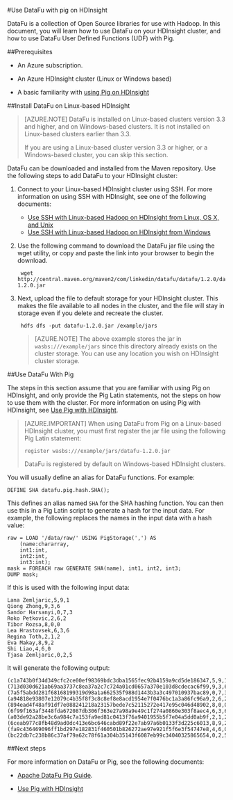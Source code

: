 <properties
pageTitle="Use DataFu with Pig on HDInsight"
description="DataFu is a collection of libraries for use with Hadoop. Learn how you can use DataFu with Pig on your HDInsight cluster."
services="hdinsight"
documentationCenter=""
authors="Blackmist"
manager="jhubbard"
editor="cgronlun"/>

<tags
ms.service="hdinsight"
ms.devlang="na"
ms.topic="article"
ms.tgt_pltfrm="na"
ms.workload="big-data"
ms.date="08/23/2016"
ms.author="larryfr"/>

#<a name="use-datafu-with-pig-on-hdinsight"></a>Use DataFu with pig on HDInsight

DataFu is a collection of Open Source libraries for use with Hadoop. In this document, you will learn how to use DataFu on your HDInsight cluster, and how to use DataFu User Defined Functions (UDF) with Pig.

##<a name="prerequisites"></a>Prerequisites

* An Azure subscription.

* An Azure HDInsight cluster (Linux or Windows based)

* A basic familiarity with [using Pig on HDInsight](hdinsight-use-pig.md)

##<a name="install-datafu-on-linux-based-hdinsight"></a>Install DataFu on Linux-based HDInsight

> [AZURE.NOTE] DataFu is installed on Linux-based clusters version 3.3 and higher, and on Windows-based clusters. It is not installed on Linux-based clusters earlier than 3.3.
>
> If you are using a Linux-based cluster version 3.3 or higher, or a Windows-based cluster, you can skip this section.

DataFu can be downloaded and installed from the Maven repository. Use the following steps to add DataFu to your HDInsight cluster:

1. Connect to your Linux-based HDInsight cluster using SSH. For more information on using SSH with HDInsight, see one of the following documents:

    * [Use SSH with Linux-based Hadoop on HDInsight from Linux, OS X, and Unix](hdinsight-hadoop-linux-use-ssh-unix.md)
    * [Use SSH with Linux-based Hadoop on HDInsight from Windows](hdinsight-hadoop-linux-use-ssh-unix.md)
    
2. Use the following command to download the DataFu jar file using the wget utility, or copy and paste the link into your browser to begin the download.

        wget http://central.maven.org/maven2/com/linkedin/datafu/datafu/1.2.0/datafu-1.2.0.jar

3. Next, upload the file to default storage for your HDInsight cluster. This makes the file available to all nodes in the cluster, and the file will stay in storage even if you delete and recreate the cluster.

        hdfs dfs -put datafu-1.2.0.jar /example/jars
    
    > [AZURE.NOTE] The above example stores the jar in `wasbs:///example/jars` since this directory already exists on the cluster storage. You can use any location you wish on HDInsight cluster storage.

##<a name="use-datafu-with-pig"></a>Use DataFu With Pig

The steps in this section assume that you are familiar with using Pig on HDInsight, and only provide the Pig Latin statements, not the steps on how to use them with the cluster. For more information on using Pig with HDInsight, see [Use Pig with HDInsight](hdinsight-use-pig.md).

> [AZURE.IMPORTANT] When using DataFu from Pig on a Linux-based HDInsight cluster, you must first register the jar file using the following Pig Latin statement:
>
> ```register wasbs:///example/jars/datafu-1.2.0.jar```
>
> DataFu is registered by default on Windows-based HDInsight clusters.

You will usually define an alias for DataFu functions. For example:

    DEFINE SHA datafu.pig.hash.SHA();
    
This defines an alias named `SHA` for the SHA hashing function. You can then use this in a Pig Latin script to generate a hash for the input data. For example, the following replaces the names in the input data with a hash value:

    raw = LOAD '/data/raw/' USING PigStorage(',') AS  
        (name:chararray, 
        int1:int, 
        int2:int,
        int3:int); 
    mask = FOREACH raw GENERATE SHA(name), int1, int2, int3; 
    DUMP mask;

If this is used with the following input data:

    Lana Zemljaric,5,9,1
    Qiong Zhong,9,3,6
    Sandor Harsanyi,0,7,3
    Roko Petkovic,2,6,2
    Tibor Rozsa,8,0,0
    Lea Hrastovsek,6,3,6
    Regina Toth,2,1,2
    Eva Makay,8,9,2
    Shi Liao,4,6,0
    Tjasa Zemljaric,0,2,5
    
It will generate the following output:

    (c1a743b0f34d349cfc2ce00ef98369bdc3dba1565fec92b4159a9cd5de186347,5,9,1)
    (713d030d621ab69aa3737c8ea37a2c7c724a01cd0657a370e103d8cdecac6f99,9,3,6)
    (7a5f5abdd281f68168199319d98a1a662535f988d1443b3a3c497010937bac89,0,7,3)
    (a94818e93807e12079c4b35f8f3c8c8ef8e8acd1954e7f0476bc1a3a86fc96a9,2,6,2)
    (894ead4f48af91df7e088241218a23157bede7c52115272e417e95c046d48902,8,0,0)
    (6f99f163af3448fda672087db306f363e27a98a9e49c1f274a0860e303f8aec4,6,3,6)
    (a03de92a28be3c6a984c7a153fa9ed81c0413f76a9401955b5f7e04a5dd0ab9f,2,1,2)
    (6ceab977c8fb48d9ad0dc413e6bc646cabd89f22e7ab97a6b0133f3d225c6013,8,9,2)
    (fa9c436469096ff1bd297e182831f460501b826272ae97e921f5f6e3f54747e8,4,6,0)
    (bc22db7c238b86c37af79a62c78f61a304b35143f6087eb99c34040325865654,0,2,5)

##<a name="next-steps"></a>Next steps

For more information on DataFu or Pig, see the following documents:

* [Apache DataFu Pig Guide](http://datafu.incubator.apache.org/docs/datafu/guide.html).

* [Use Pig with HDInsight](hdinsight-use-pig.md)
